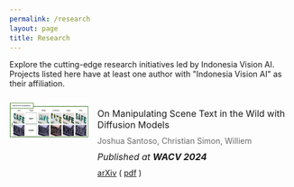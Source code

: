 ```yaml
---
permalink: /research
layout: page
title: Research
---
```


<style>
  .research-container {
      margin: 25px 0;
      clear: both;
      overflow: hidden;
  }

  .research-image {
    float: left;
    width: 100%;
    margin-bottom: 15px;
    margin-right: 15px;
  }

  .research-text {
    float: left;
    width: 100%;
  }

  .research-text-title {
    font-size: 16px;
    margin: 10px 0 0;
  }
  .research-text-authors {
    font-size: 14px;
    color: DIMGRAY;
    margin: 10px 0 0;
  }
  .research-text-published {
    font-size: 16px;
    font-style: italic;
    margin: 10px 0 0;
  }
  .research-text-links {
    margin: 10px 0 0;
  }

  @media (min-width: 768px) {
    .research-image {
      width: 28%;
    }

    .research-text {
      width: 68%;
    }
  }
</style>

Explore the cutting-edge research initiatives led by Indonesia Vision AI. Projects listed here have at least one author with "Indonesia Vision AI" as their affiliation.

<div class="research-container">
  <div class="research-image">
    <img src="assets/images/wacv2024-1.png" alt="On Manipulating Scene Text">
  </div>

  <div class="research-text">
    <p class="research-text-title">On Manipulating Scene Text in the Wild with Diffusion Models</p>
    <p class="research-text-authors">Joshua Santoso, Christian Simon, Williem</p>
    <p class="research-text-published">Published at <b>WACV 2024</b></p>
    <p class="research-text-links">
        <a href="https://arxiv.org/abs/2311.00734">arXiv</a>
        (
            <a href="https://arxiv.org/pdf/2311.00734.pdf">pdf</a>
        )
    </p>
  </div>
</div>

